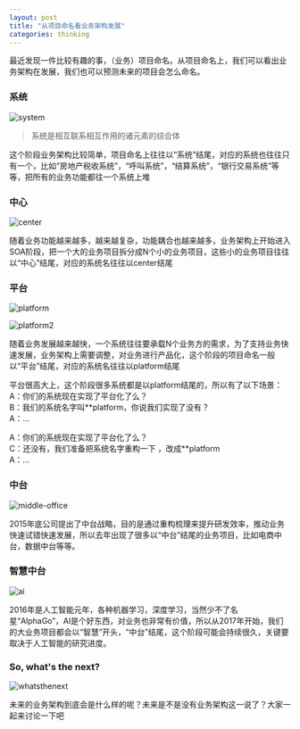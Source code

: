 ```yaml
---
layout: post
title: "从项目命名看业务架构发展"
categories: thinking
---
```



最近发现一件比较有趣的事，（业务）项目命名。从项目命名上，我们可以看出业务架构在发展，我们也可以预测未来的项目会怎么命名。

### 系统
![system](http://regulusun.github.io/images/system.png)

> 系统是相互联系相互作用的诸元素的综合体


这个阶段业务架构比较简单，项目命名上往往以“系统”结尾，对应的系统也往往只有一个，比如“房地产税收系统”，“呼叫系统”，“结算系统”，“银行交易系统”等等，把所有的业务功能都往一个系统上堆

###  中心
![center](http://regulusun.github.io/images/center.png)

随着业务功能越来越多，越来越复杂，功能耦合也越来越多，业务架构上开始进入SOA阶段，把一个大的业务项目拆分成N个小的业务项目，这些小的业务项目往往以“中心”结尾，对应的系统名往往以center结尾

### 平台
![platform](http://regulusun.github.io/images/platform2.png)

![platform2](http://regulusun.github.io/images/platform.png)

随着业务发展越来越快，一个系统往往要承载N个业务方的需求，为了支持业务快速发展，业务架构上需要调整，对业务进行产品化，这个阶段的项目命名一般以“平台”结尾，对应的系统名往往以platform结尾  

平台很高大上，这个阶段很多系统都是以platform结尾的，所以有了以下场景：  
A：你们的系统现在实现了平台化了么？   
B：我们的系统名字叫**platform，你说我们实现了没有？  
A：...

A：你们的系统现在实现了平台化了么？     
C：还没有，我们准备把系统名字重构一下 ，改成**platform  
A：...

### 中台
![middle-office](http://regulusun.github.io/images/middle-office.png)

2015年底公司提出了中台战略，目的是通过重构梳理来提升研发效率，推动业务快速试错快速发展，所以去年出现了很多以“中台”结尾的业务项目，比如电商中台，数据中台等等。

### 智慧中台
![ai](http://regulusun.github.io/images/ai.png)

2016年是人工智能元年，各种机器学习，深度学习，当然少不了名星“AlphaGo”，AI是个好东西，对业务也非常有价值，所以从2017年开始，我们的大业务项目都会以“智慧”开头，“中台”结尾，这个阶段可能会持续很久，关键要取决于人工智能的研究进度。

### So, what's the next?
![whatsthenext](http://regulusun.github.io/images/whatsnext.png)

未来的业务架构到底会是什么样的呢？未来是不是没有业务架构这一说了？大家一起来讨论一下吧
